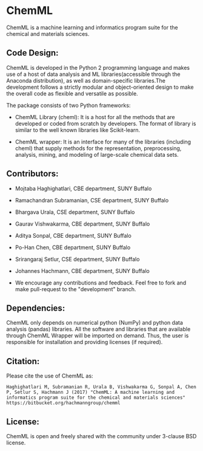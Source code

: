 # ChemML
ChemML is a machine learning and informatics program suite for the chemical and materials sciences.


## Code Design:
ChemML is developed in the Python 2 programming language and makes use of a host of data analysis and ML libraries(accessible through the Anaconda distribution), as well as domain-specific libraries.The development follows a strictly modular and object-oriented design to make the overall code as flexible and versatile as possible.

The package consists of two Python frameworks:

- ChemML Library (cheml):
   It is a host for all the methods that are developed or coded from scratch by developers. The format of library is similar to the well known libraries like Scikit-learn.

- ChemML wrapper:
   It is an interface for many of the libraries (including cheml) that supply methods for the representation, preprocessing, analysis, mining, and modeling of large-scale chemical data sets.

## Contributors:

- Mojtaba Haghighatlari, CBE department, SUNY Buffalo
- Ramachandran Subramanian, CSE department, SUNY Buffalo
- Bhargava Urala, CSE department, SUNY Buffalo
- Gaurav Vishwakarma, CBE department, SUNY Buffalo
- Aditya Sonpal, CBE department, SUNY Buffalo
- Po-Han Chen, CBE department, SUNY Buffalo
- Srirangaraj Setlur, CSE department, SUNY Buffalo
- Johannes Hachmann, CBE department, SUNY Buffalo

- We encourage any contributions and feedback. Feel free to fork and make pull-request to the "development" branch.


## Dependencies:
ChemML only depends on numerical python (NumPy) and python data analysis (pandas) libraries. All the software and libraries
that are available through ChemML Wrapper will be imported on demand. Thus, the user is responsible for installation and providing licenses (if required).

## Citation:
Please cite the use of ChemML as:


    Haghighatlari M, Subramanian R, Urala B, Vishwakarma G, Sonpal A, Chen P, Setlur S, Hachmann J (2017) "ChemML: A machine learning and informatics program suite for the chemical and materials sciences" https://bitbucket.org/hachmanngroup/chemml


## License:
ChemML is open and freely shared with the community under 3-clause BSD license.





